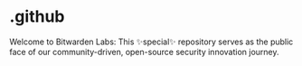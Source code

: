 # .github
Welcome to Bitwarden Labs: This ✨special✨ repository serves as the public face of our community-driven, open-source security innovation journey.
